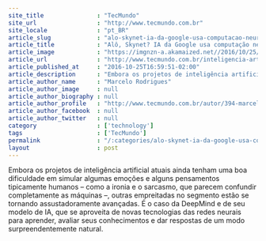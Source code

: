 ```yaml
---
site_title               : "TecMundo"
site_url                 : "http://www.tecmundo.com.br"
site_locale              : "pt_BR"
article_slug             : "alo-skynet-ia-da-google-usa-computacao-neural-para-pensar-como-humanos"
article_title            : "Alô, Skynet? IA da Google usa computação neural para pensar como humanos"
article_image            : "https://imgnzn-a.akamaized.net//2016/10/25/25155848432239-t1200x480.jpg"
article_url              : "http://www.tecmundo.com.br/inteligencia-artificial/110985-alo-skynet-ia-google-usa-computacao-neural-pensar-humanos.htm"
article_published_at     : "2016-10-25T16:59:51-02:00"
article_description      : "Embora os projetos de inteligência artificial atuais ainda tenham uma boa dificuldade em simular algumas emoções e alguns pensamentos tipicamente humanos – como a ironia e o sarcasmo, que parecem confundir completamente as máquinas –, outras empreitadas no segmento estão se tornando assustadoramente avançadas. É o caso da DeepMind e de seu modelo de IA, que se aproveita de novas tecnologias das redes neurais para aprender, avaliar seus conhecimentos e dar respostas de um modo surpreendentemente natural."
article_author_name      : "Marcelo Rodrigues"
article_author_image     : null
article_author_biography : null
article_author_profile   : "http://www.tecmundo.com.br/autor/394-marcelo-rodrigues/"
article_author_facebook  : null
article_author_twitter   : null
category                 : ['technology']
tags                     : ['TecMundo']
permalink                : "/:categories/alo-skynet-ia-da-google-usa-computacao-neural-para-pensar-como-humanos/"
layout                   : post
---
```


Embora os projetos de inteligência artificial atuais ainda tenham uma boa dificuldade em simular algumas emoções e alguns pensamentos tipicamente humanos – como a ironia e o sarcasmo, que parecem confundir completamente as máquinas –, outras empreitadas no segmento estão se tornando assustadoramente avançadas. É o caso da DeepMind e de seu modelo de IA, que se aproveita de novas tecnologias das redes neurais para aprender, avaliar seus conhecimentos e dar respostas de um modo surpreendentemente natural.
